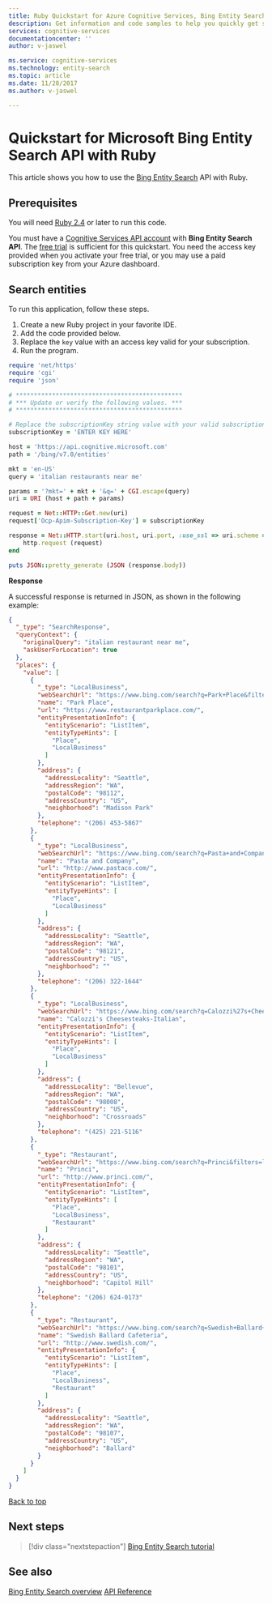 ```yaml
---
title: Ruby Quickstart for Azure Cognitive Services, Bing Entity Search API | Microsoft Docs
description: Get information and code samples to help you quickly get started using the Bing Entity Search API in Microsoft Cognitive Services on Azure.
services: cognitive-services
documentationcenter: ''
author: v-jaswel

ms.service: cognitive-services
ms.technology: entity-search
ms.topic: article
ms.date: 11/28/2017
ms.author: v-jaswel

---
```

# Quickstart for Microsoft Bing Entity Search API with Ruby 
<a name="HOLTop"></a>


This article shows you how to use the [Bing Entity Search](https://docs.microsoft.com/azure/cognitive-services/bing-entities-search/search-the-web) API with Ruby.

## Prerequisites

You will need [Ruby 2.4](https://www.ruby-lang.org/en/downloads/) or later to run this code.

You must have a [Cognitive Services API account](https://docs.microsoft.com/azure/cognitive-services/cognitive-services-apis-create-account) with **Bing Entity Search API**. The [free trial](https://azure.microsoft.com/try/cognitive-services/?api=bing-entity-search-api) is sufficient for this quickstart. You need the access key provided when you activate your free trial, or you may use a paid subscription key from your Azure dashboard.

## Search entities

To run this application, follow these steps.

1. Create a new Ruby project in your favorite IDE.
2. Add the code provided below.
3. Replace the `key` value with an access key valid for your subscription.
4. Run the program.

```ruby
require 'net/https'
require 'cgi'
require 'json'

# **********************************************
# *** Update or verify the following values. ***
# **********************************************

# Replace the subscriptionKey string value with your valid subscription key.
subscriptionKey = 'ENTER KEY HERE'

host = 'https://api.cognitive.microsoft.com'
path = '/bing/v7.0/entities'

mkt = 'en-US'
query = 'italian restaurants near me'

params = '?mkt=' + mkt + '&q=' + CGI.escape(query)
uri = URI (host + path + params)

request = Net::HTTP::Get.new(uri)
request['Ocp-Apim-Subscription-Key'] = subscriptionKey

response = Net::HTTP.start(uri.host, uri.port, :use_ssl => uri.scheme == 'https') do |http|
    http.request (request)
end

puts JSON::pretty_generate (JSON (response.body))
```

**Response**

A successful response is returned in JSON, as shown in the following example: 

```json
{
  "_type": "SearchResponse",
  "queryContext": {
    "originalQuery": "italian restaurant near me",
    "askUserForLocation": true
  },
  "places": {
    "value": [
      {
        "_type": "LocalBusiness",
        "webSearchUrl": "https://www.bing.com/search?q=Park+Place&filters=local_ypid:%22YN873x5786319842120194005%22&elv=AXXfrEiqqD9r3GuelwApulqDCgnOZrYZ*RB3VGaWfk8gK7yMNsMKZ091jipuxw7sD8M5EX84K6nRW*6aYSd2s*n!ZICJHXshywvARqsAvOi4",
        "name": "Park Place",
        "url": "https://www.restaurantparkplace.com/",
        "entityPresentationInfo": {
          "entityScenario": "ListItem",
          "entityTypeHints": [
            "Place",
            "LocalBusiness"
          ]
        },
        "address": {
          "addressLocality": "Seattle",
          "addressRegion": "WA",
          "postalCode": "98112",
          "addressCountry": "US",
          "neighborhood": "Madison Park"
        },
        "telephone": "(206) 453-5867"
      },
      {
        "_type": "LocalBusiness",
        "webSearchUrl": "https://www.bing.com/search?q=Pasta+and+Company&filters=local_ypid:%22YN873x2257558900374394159%22&elv=AXXfrEiqqD9r3GuelwApulqDCgnOZrYZ*RB3VGaWfk8gK7yMNsMKZ091jipuxw7sD8M5EX84K6nRW*6aYSd2s*n!ZICJHXshywvARqsAvOi4",
        "name": "Pasta and Company",
        "url": "http://www.pastaco.com/",
        "entityPresentationInfo": {
          "entityScenario": "ListItem",
          "entityTypeHints": [
            "Place",
            "LocalBusiness"
          ]
        },
        "address": {
          "addressLocality": "Seattle",
          "addressRegion": "WA",
          "postalCode": "98121",
          "addressCountry": "US",
          "neighborhood": ""
        },
        "telephone": "(206) 322-1644"
      },
      {
        "_type": "LocalBusiness",
        "webSearchUrl": "https://www.bing.com/search?q=Calozzi%27s+Cheesesteaks-Italian&filters=local_ypid:%22YN925x222744375%22&elv=AXXfrEiqqD9r3GuelwApulqDCgnOZrYZ*RB3VGaWfk8gK7yMNsMKZ091jipuxw7sD8M5EX84K6nRW*6aYSd2s*n!ZICJHXshywvARqsAvOi4",
        "name": "Calozzi's Cheesesteaks-Italian",
        "entityPresentationInfo": {
          "entityScenario": "ListItem",
          "entityTypeHints": [
            "Place",
            "LocalBusiness"
          ]
        },
        "address": {
          "addressLocality": "Bellevue",
          "addressRegion": "WA",
          "postalCode": "98008",
          "addressCountry": "US",
          "neighborhood": "Crossroads"
        },
        "telephone": "(425) 221-5116"
      },
      {
        "_type": "Restaurant",
        "webSearchUrl": "https://www.bing.com/search?q=Princi&filters=local_ypid:%22YN873x3764731790710239496%22&elv=AXXfrEiqqD9r3GuelwApulqDCgnOZrYZ*RB3VGaWfk8gK7yMNsMKZ091jipuxw7sD8M5EX84K6nRW*6aYSd2s*n!ZICJHXshywvARqsAvOi4",
        "name": "Princi",
        "url": "http://www.princi.com/",
        "entityPresentationInfo": {
          "entityScenario": "ListItem",
          "entityTypeHints": [
            "Place",
            "LocalBusiness",
            "Restaurant"
          ]
        },
        "address": {
          "addressLocality": "Seattle",
          "addressRegion": "WA",
          "postalCode": "98101",
          "addressCountry": "US",
          "neighborhood": "Capitol Hill"
        },
        "telephone": "(206) 624-0173"
      },
      {
        "_type": "Restaurant",
        "webSearchUrl": "https://www.bing.com/search?q=Swedish+Ballard+Cafeteria&filters=local_ypid:%22YN873x9787543113095303180%22&elv=AXXfrEiqqD9r3GuelwApulqDCgnOZrYZ*RB3VGaWfk8gK7yMNsMKZ091jipuxw7sD8M5EX84K6nRW*6aYSd2s*n!ZICJHXshywvARqsAvOi4",
        "name": "Swedish Ballard Cafeteria",
        "url": "http://www.swedish.com/",
        "entityPresentationInfo": {
          "entityScenario": "ListItem",
          "entityTypeHints": [
            "Place",
            "LocalBusiness",
            "Restaurant"
          ]
        },
        "address": {
          "addressLocality": "Seattle",
          "addressRegion": "WA",
          "postalCode": "98107",
          "addressCountry": "US",
          "neighborhood": "Ballard"
        }
      }
    ]
  }
}
```

[Back to top](#HOLTop)

## Next steps

> [!div class="nextstepaction"]
> [Bing Entity Search tutorial](../tutorial-bing-entities-search-single-page-app.md)

## See also 

[Bing Entity Search overview](../search-the-web.md )
[API Reference](https://docs.microsoft.com/rest/api/cognitiveservices/bing-entities-api-v7-reference)
